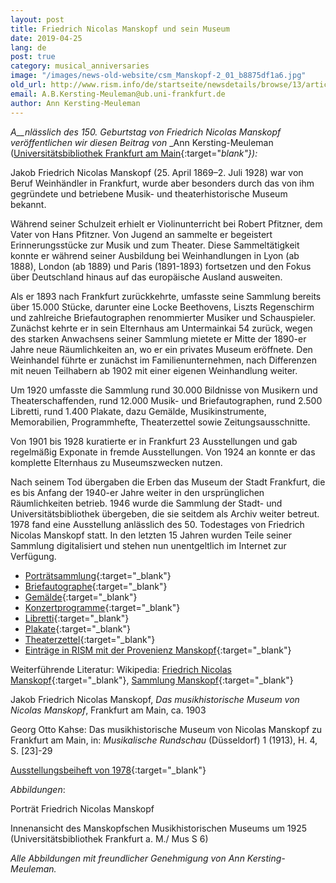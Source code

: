 ```yaml
---
layout: post
title: Friedrich Nicolas Manskopf und sein Museum
date: 2019-04-25
lang: de
post: true
category: musical_anniversaries
image: "/images/news-old-website/csm_Manskopf-2_01_b8875df1a6.jpg"
old_url: http://www.rism.info/de/startseite/newsdetails/browse/13/article/64/friedrich-nicolas-manskopf-and-his-museum.html
email: A.B.Kersting-Meuleman@ub.uni-frankfurt.de
author: Ann Kersting-Meuleman
---
```


_A__nlässlich des 150. Geburtstag von Friedrich Nicolas Manskopf veröffentlichen wir diesen Beitrag von_ _Ann Kersting-Meuleman ([Universitätsbibliothek Frankfurt am Main](http://www.ub.uni-frankfurt.de/musik/){:target="_blank"}):_

Jakob Friedrich Nicolas Manskopf (25. April 1869–2. Juli 1928) war von Beruf Weinhändler in Frankfurt, wurde aber besonders durch das von ihm gegründete und betriebene Musik- und theaterhistorische Museum bekannt.

Während seiner Schulzeit erhielt er Violinunterricht bei Robert Pfitzner, dem Vater von Hans Pfitzner. Von Jugend an sammelte er begeistert Erinnerungsstücke zur Musik und zum Theater. Diese Sammeltätigkeit konnte er während seiner Ausbildung bei Weinhandlungen in Lyon (ab 1888), London (ab 1889) und Paris (1891-1893) fortsetzen und den Fokus über Deutschland hinaus auf das europäische Ausland ausweiten.

Als er 1893 nach Frankfurt zurückkehrte, umfasste seine Sammlung bereits über 15.000 Stücke, darunter eine Locke Beethovens, Liszts Regenschirm und zahlreiche Briefautographen renommierter Musiker und Schauspieler. Zunächst kehrte er in sein Elternhaus am Untermainkai 54 zurück, wegen des starken Anwachsens seiner Sammlung mietete er Mitte der 1890-er Jahre neue Räumlichkeiten an, wo er ein privates Museum eröffnete. Den Weinhandel führte er zunächst im Familienunternehmen, nach Differenzen mit neuen Teilhabern ab 1902 mit einer eigenen Weinhandlung weiter.

Um 1920 umfasste die Sammlung rund 30.000 Bildnisse von Musikern und Theaterschaffenden, rund 12.000 Musik- und Briefautographen, rund 2.500 Libretti, rund 1.400 Plakate, dazu Gemälde, Musikinstrumente, Memorabilien, Programmhefte, Theaterzettel sowie Zeitungsausschnitte.

Von 1901 bis 1928 kuratierte er in Frankfurt 23 Ausstellungen und gab regelmäßig Exponate in fremde Ausstellungen. Von 1924 an konnte er das komplette Elternhaus zu Museumszwecken nutzen.

Nach seinem Tod übergaben die Erben das Museum der Stadt Frankfurt, die es bis Anfang der 1940-er Jahre weiter in den ursprünglichen Räumlichkeiten betrieb. 1946 wurde die Sammlung der Stadt- und Universitätsbibliothek übergeben, die sie seitdem als Archiv weiter betreut. 1978 fand eine Ausstellung anlässlich des 50. Todestages von Friedrich Nicolas Manskopf statt. In den letzten 15 Jahren wurden Teile seiner Sammlung digitalisiert und stehen nun unentgeltlich im Internet zur Verfügung.

- [Porträtsammlung](http://www.ub.uni-frankfurt.de/musik/manskopf_portraets.html){:target="_blank"}
- [Briefautographe](http://www.ub.uni-frankfurt.de/musik/briefe.html){:target="_blank"}
- [Gemälde](http://www.ub.uni-frankfurt.de/musik/bilder.html){:target="_blank"}
- [Konzertprogramme](http://www.ub.uni-frankfurt.de/musik/konzertprogramme.html){:target="_blank"}
- [Libretti](http://www.ub.uni-frankfurt.de/musik/libretti.html){:target="_blank"}
- [Plakate](http://www.ub.uni-frankfurt.de/musik/plakate.html){:target="_blank"}
- [Theaterzettel](http://www.ub.uni-frankfurt.de/musik/theaterzettel.html){:target="_blank"}
- [Einträge in RISM mit der Provenienz Manskopf](https://opac.rism.info/metaopac/perma.do?v=rism&q=-1%3d%22pe30056891%22){:target="_blank"}

Weiterführende Literatur:
Wikipedia: [Friedrich Nicolas Manskopf](https://de.wikipedia.org/wiki/Friedrich_Nicolas_Manskopf){:target="_blank"}, [Sammlung Manskopf](https://de.wikipedia.org/wiki/Sammlung_Manskopf){:target="_blank"}

Jakob Friedrich Nicolas Manskopf, _Das musikhistorische Museum von Nicolas Manskopf_, Frankfurt am Main, ca. 1903

Georg Otto Kahse: Das musikhistorische Museum von Nicolas Manskopf zu Frankfurt am Main, in: _Musikalische Rundschau_ (Düsseldorf) 1 (1913), H. 4, S. [23]-29

[Ausstellungsbeiheft von 1978](http://publikationen.ub.uni-frankfurt.de/frontdoor/index/index/docId/25266){:target="_blank"}

_Abbildungen_:

Porträt Friedrich Nicolas Manskopf

Innenansicht des Manskopfschen Musikhistorischen Museums um 1925 (Universitätsbibliothek Frankfurt a. M./ Mus S 6)

_Alle Abbildungen mit freundlicher Genehmigung von Ann Kersting-Meuleman._
